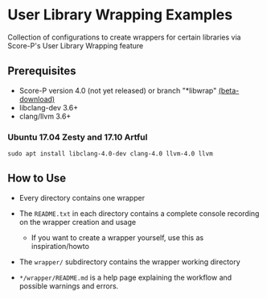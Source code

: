 # User Library Wrapping Examples

Collection of configurations to create wrappers for certain libraries via Score-P's User Library Wrapping feature

## Prerequisites

- Score-P version 4.0 (not yet released) or branch "\*libwrap" [(beta-download)](https://drive.google.com/file/d/1vWRGPhfNtCeE8Xk5w8EEpI38aLr7ilCx)
- libclang-dev 3.6+
- clang/llvm 3.6+

### Ubuntu 17.04 Zesty and 17.10 Artful

    sudo apt install libclang-4.0-dev clang-4.0 llvm-4.0 llvm

## How to Use

- Every directory contains one wrapper
- The `README.txt` in each directory contains a complete console recording on the wrapper creation and usage
    - If you want to create a wrapper yourself, use this as inspiration/howto

- The `wrapper/` subdirectory contains the wrapper working directory

- `*/wrapper/README.md` is a help page explaining the workflow and possible warnings and errors.
